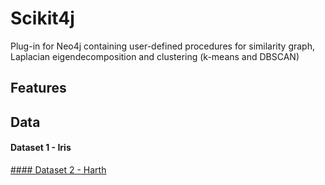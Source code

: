 # Scikit4j
Plug-in for Neo4j containing user-defined procedures for similarity graph, Laplacian eigendecomposition and clustering (k-means and DBSCAN)

## Features 

## Data

#### Dataset 1 - Iris

[#### Dataset 2 - Harth ](https://github.com/ntnu-ai-lab/harth-ml-experiments)
